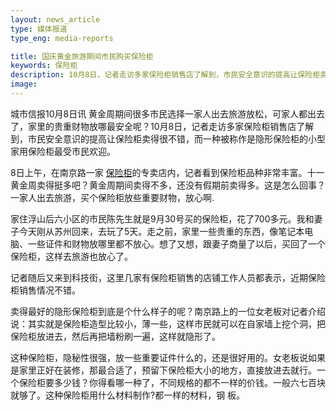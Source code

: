```yaml
---
layout: news_article
type: 媒体报道
type_eng: media-reports

title: 国庆黄金旅游期间市民购买保险柜
keywords: 保险柜
description: 10月8日，记者走访多家保险柜销售店了解到，市民安全意识的提高让保险柜卖得很不错，而一种被称作是隐形保险柜的小型家用保险柜最受市民欢迎。
image: 
---
```

城市信报10月8日讯 黄金周期间很多市民选择一家人出去旅游放松，可家人都出去了，家里的贵重财物放哪最安全呢？10月8日，记者走访多家保险柜销售店了解到，市民安全意识的提高让保险柜卖得很不错，而一种被称作是隐形保险柜的小型家用保险柜最受市民欢迎。

8日上午，在南京路一家 [保险柜](http://www.qnn.com.cn/)的专卖店内，记者看到保险柜品种非常丰富。十一黄金周卖得挺多吧？黄金周期间卖得不多，还没有假期前卖得多。这是怎么回事？一家人出去旅游，买个保险柜放些重要财物，放心啊.

家住浮山后六小区的市民陈先生就是9月30号买的保险柜，花了700多元。我和妻子今天刚从苏州回来，去玩了5天。走之前，家里一些贵重的东西，像笔记本电脑、一些证件和财物放哪里都不放心。想了又想，跟妻子商量了以后，买回了一个保险柜，这样去旅游也放心了。

记者随后又来到科技街，这里几家有保险柜销售的店铺工作人员都表示，近期保险柜销售情况不错。

卖得最好的隐形保险柜到底是个什么样子的呢？南京路上的一位女老板对记者介绍说：其实就是保险柜造型比较小，薄一些，这样市民就可以在自家墙上挖个洞，把保险柜放进去，然后再把墙粉刷一遍，这样就隐形了。

这种保险柜，隐秘性很强，放一些重要证件什么的，还是很好用的。女老板说如果是家里正好在装修，那最合适了，预留下保险柜大小的地方，直接放进去就行。一个保险柜要多少钱？你得看哪一种了，不同规格的都不一样的价钱。一般六七百块就够了。这种保险柜用什么材料制作?都一样的材料，钢 板。

